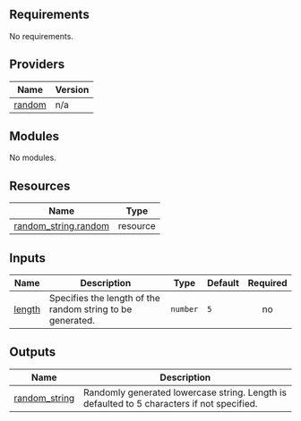 ## Requirements

No requirements.

## Providers

| Name | Version |
|------|---------|
| <a name="provider_random"></a> [random](#provider\_random) | n/a |

## Modules

No modules.

## Resources

| Name | Type |
|------|------|
| [random_string.random](https://registry.terraform.io/providers/hashicorp/random/latest/docs/resources/string) | resource |

## Inputs

| Name | Description | Type | Default | Required |
|------|-------------|------|---------|:--------:|
| <a name="input_length"></a> [length](#input\_length) | Specifies the length of the random string to be generated. | `number` | `5` | no |

## Outputs

| Name | Description |
|------|-------------|
| <a name="output_random_string"></a> [random\_string](#output\_random\_string) | Randomly generated lowercase string. Length is defaulted to 5 characters if not specified. |
